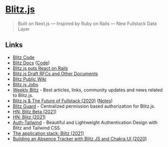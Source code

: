 # [Blitz.js](https://blitzjs.com/)

> Built on Next.js — Inspired by Ruby on Rails — New Fullstack Data Layer

## Links

- [Blitz Code](https://github.com/blitz-js/blitz)
- [Blitz Docs](https://blitzjs.com/docs/getting-started) ([Code](https://github.com/blitz-js/blitzjs.com))
- [Blitz.js puts React on Rails](https://overcast.fm/+Id5XIrpzk)
- [Blitz.js Draft RFCs and Other Documents](https://github.com/blitz-js/drafts)
- [Blitz Public Wiki](https://github.com/blitz-js/blitz/wiki)
- [Blitz.js Jobs](https://blitz-jobs.com/)
- [Weekly Blitz](https://weekly-blitz.com/) - Best articles, links, community updates and news related to Blitz.js.
- [Blitz.js & The Future of Fullstack (2020)](https://www.youtube.com/watch?v=ZSD5ifGTlag) ([Notes](https://twitter.com/tlakomy/status/1322518006661058560))
- [Blitz Guard](https://github.com/ntgussoni/blitz-guard) - Centralized permission based authorization for Blitz.js.
- [HN: Blitz Beta (2021)](https://news.ycombinator.com/item?id=26166716)
- [HN: Blitz (2021)](https://news.ycombinator.com/item?id=27411975)
- [Auth-Tailwind](https://github.com/Anjianto/auth-tailwind) - Beautiful and Lightweight Authentication Design with Blitz and Tailwind CSS.
- [The application stack: Blitz (2021)](https://blog.placemark.io/2021/05/10/blitz.html)
- [Building an Absence Tracker with Blitz JS and Chakra UI (2020)](https://www.youtube.com/watch?v=bJmFwle8Ax0)
